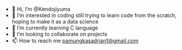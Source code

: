 - 👋 Hi, I’m @Kendojiyuma
- 👀 I’m interested in coding still trying to learn code from the scratch, hoping to make it as a data science
- 🌱 I’m currently learning C language
- 💞️ I’m looking to collaborate on projects
- 📫 How to reach me pamungkasadrian1@gmail.com

<!---
Kendojiyuma/Kendojiyuma is a ✨ special ✨ repository because its `README.md` (this file) appears on your GitHub profile.
You can click the Preview link to take a look at your changes.
--->
